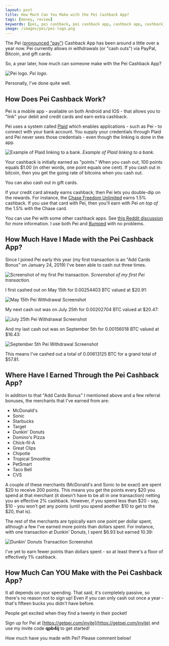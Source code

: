 ```yaml
---
layout: post
title: How Much Can You Make with the Pei Cashback App?
tags: [money, review]
keywords: [pei, pei cashback, pei cashback app, cashback app, cashback]
image: /images/pei/pei-logo.png
---
```


The Pei ([pronounced "pay"](https://peitechnology.zendesk.com/hc/en-us/articles/360029331732-How-do-I-pronounce-Pei-)) Cashback App has been around a little over a year now. Pei currently allows in withdrawals (or "cash outs") via PayPal, Bitcoin, and gift cards.

So, a year later, how much can someone make with the Pei Cashback App?

![Pei logo.](/images/pei/pei-logo.png)
*Pei logo.*

Personally, I've done quite well.

## How Does Pei Cashback Work?

Pei is a mobile app - available on both Android and IOS - that allows you to "link" your debit and credit cards and earn extra cashback.

Pei uses a system called [Plaid](https://en.wikipedia.org/wiki/Plaid_%28company%29) which enables applications - such as Pei - to connect with your bank account. You supply your credentials through Plaid and Pei never sees those credentials - even though the linking is done in the app.

![Example of Plaid linking to a bank.](/images/pei/plaid-link-android.png)
*Example of Plaid linking to a bank.*

Your cashback is initially earned as "points." When you cash out, 100 points equals $1.00 (in other words, one point equals one cent). If you cash out in bitcoin, then you get the going rate of bitcoins when you cash out.

You can also cash out in gift cards.

If your credit card already earns cashback, then Pei lets you double-dip on the rewards. For instance, the [Chase Freedom Unlimited](https://www.joehxblog.com/chase-freedom-unlimited/) earns 1.5% cashback. If you use that card with Pei, then you'll earn with Pei *on top of* the 1.5% with the Chase card.

You can use Pei with some other cashback apps. See [this Reddit discussion](https://www.reddit.com/r/beermoney/comments/cki2v9/cash_back_question_can_you_use_pei_drop_dosh/) for more information. I use both Pei and [Bumped](https://www.joehxblog.com/bumped-app-review-earn-stock-instead-of-cash-back/) with no problems.

## How Much Have I Made with the Pei Cashback App?

Since I joined Pei early this year (my first transaction is an "Add Cards Bonus" on January 24, 2019) I've been able to cash out three times.

![Screenshot of my first Pei transaction.](/images/pei/my-first-pei-transaction.png)
*Screenshot of my first Pei transaction.*

I first cashed out on May 15th for 0.00254403 BTC valued at $20.91:

![May 15th Pei Withdrawal Screenshot](/images/pei/may-15-pei-withdrawal.png)

My next cash out was on July 25th for 0.00202704 BTC valued at $20.47:

![July 25th Pei Withdrawal Screenshot](/images/pei/july-25-pei-withdrawal.png)

And my last cash out was on September 5th for 0.00156018 BTC valued at $16.43:

![September 5th Pei Withdrawal Screenshot](/images/pei/september-05-pei-withdrawal.png)

This means I've cashed out a total of 0.00613125 BTC for a grand total of $57.81.

## Where Have I Earned Through the Pei Cashback App?

In addition to that "Add Cards Bonus" I mentioned above and a few referral bonuses, the merchants that I've earned from are:

* McDonald's
* Sonic
* Starbucks
* Target
* Dunkin' Donuts
* Domino's Pizza
* Chick-fil-A
* Great Clips
* Chipotle
* Tropical Smoothie
* PetSmart
* Taco Bell
* CVS

A couple of these merchants (McDonald's and Sonic to be exact) are spent $20 to receive 200 points. This means you get the points every $20 you spend at that merchant (it doesn't have to be all in one transaction) netting you an effective 2% cashback. However, if you spend less than $20 - say, $10 - you won't get any points (until you spend another $10 to get to the $20, that is).

The rest of the merchants are typically earn one point per dollar spent, although a few I've earned more points than dollars spent. For instance, with one transaction at Dunkin' Donuts, I spent $6.93 but earned 10.39:

![Dunkin' Donuts Transaction Screenshot](/images/pei/dunkin-donuts-pei-transaction.png)

I've yet to earn fewer points than dollars spent - so at least there's a floor of effectively 1% cashback.

## How Much Can YOU Make with the Pei Cashback App?

It all depends on your spending. That said, it's completely passive, so there's no reason not to sign up! Even if you can only cash out once a year - that's fifteen bucks you didn't have before.

People get excited when they find a twenty in their pocket!

Sign up for Pei at [https://getpei.com/invite](https://getpei.com/invite) and use my invite code **qpb4ij** to get started!

How much have you made with Pei? Please comment below!